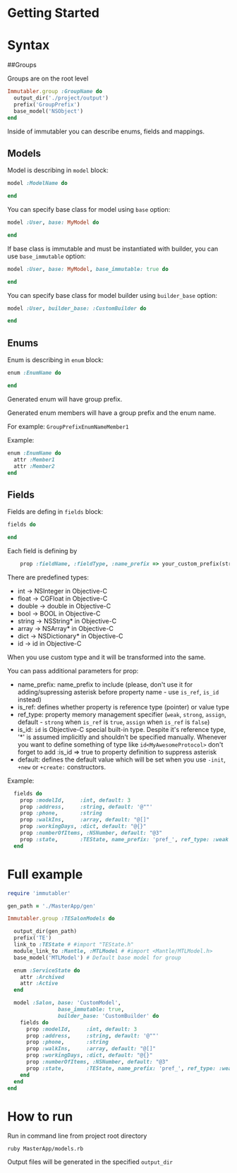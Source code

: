 Getting Started
====================

# Syntax

##Groups

Groups are on the root level

```ruby
Immutabler.group :GroupName do
  output_dir('./project/output')
  prefix('GroupPrefix')
  base_model('NSObject')
end
```

Inside of immutabler you can describe enums, fields and mappings.

## Models

Model is describing in `model` block:

```ruby
model :ModelName do

end
```

You can specify base class for model using `base` option:

```ruby
model :User, base: MyModel do

end
```

If base class is immutable and must be instantiated with builder, you can use `base_immutable` option:

```ruby
model :User, base: MyModel, base_immutable: true do

end
```

You can specify base class for model builder using `builder_base` option:

```ruby
model :User, builder_base: :CustomBuilder do

end
```

## Enums

Enum is describing in `enum` block:

```ruby
enum :EnumName do

end
```

Generated enum will have group prefix.

Generated enum members will have a group prefix and the enum name.

For example: `GroupPrefixEnumNameMember1`

Example:
```ruby
enum :EnumName do
  attr :Member1
  attr :Member2
end
```

## Fields

Fields are defing in `fields` block:

```ruby
fields do

end
```

Each field is defining by

```ruby
    prop :fieldName, :fieldType, :name_prefix => your_custom_prefix(string, optional), :is_ref => true or false(optional), :ref_type => 'assign', 'weak', 'strong'(optional), :is_id => true or false(optional), :default => string_or_number_to_put_inplace(optional)
```

There are predefined types:
* int -> NSInteger in Objective-C
* float -> CGFloat in Objective-C
* double -> double in Objective-C
* bool -> BOOL in Objective-C
* string -> NSString* in Objective-C
* array -> NSArray* in Objective-C
* dict -> NSDictionary* in Objective-C
* id -> id in Objective-C

When you use custom type and it will be transformed into the same.

You can pass additional parameters for prop:

+ name_prefix: name_prefix to include (please, don't use it for adding/supressing asterisk before property name - use `is_ref`, `is_id` instead)
+ is_ref: defines whether property is reference type (pointer) or value type
+ ref_type: property memory management specifier (`weak`, `strong`, `assign`, default - `strong` when `is_ref` is `true`, `assign` when `is_ref` is `false`)
+ is_id: `id` is Objective-C special built-in type. Despite it's reference type, '*' is assumed implicitly and shouldn't be specified manually. Whenever you want to define something of type like `id<MyAwesomeProtocol>` don't forget to add :is_id => true to property definition to suppress asterisk
+ default: defines the default value which will be set when you use `-init`, `+new` or `+create:` constructors.

Example:
```ruby
  fields do
    prop :modelId,     :int, default: 3
    prop :address,     :string, default: '@""'
    prop :phone,       :string
    prop :walkIns,     :array, default: "@[]"
    prop :workingDays, :dict, default: "@{}"
    prop :numberOfItems, :NSNumber, default: "@3"
    prop :state,       :TEState, name_prefix: 'pref_', ref_type: :weak
  end
```

# Full example
```ruby
require 'immutabler'

gen_path = './MasterApp/gen'

Immutabler.group :TESalonModels do

  output_dir(gen_path)
  prefix('TE')
  link_to :TEState # #import "TEState.h"
  module_link_to :Mantle, :MTLModel # #import <Mantle/MTLModel.h>
  base_model('MTLModel') # Default base model for group

  enum :ServiceState do
    attr :Archived
    attr :Active
  end

  model :Salon, base: 'CustomModel',
                base_immutable: true,
                builder_base: 'CustomBuilder' do
    fields do
      prop :modelId,     :int, default: 3
      prop :address,     :string, default: '@""'
      prop :phone,       :string
      prop :walkIns,     :array, default: "@[]"
      prop :workingDays, :dict, default: "@{}"
      prop :numberOfItems, :NSNumber, default: "@3"
      prop :state,       :TEState, name_prefix: 'pref_', ref_type: :weak
    end
  end
end
```

# How to run

Run in command line from project root directory
```shell
ruby MasterApp/models.rb
```

Output files will be generated in the specified `output_dir`
